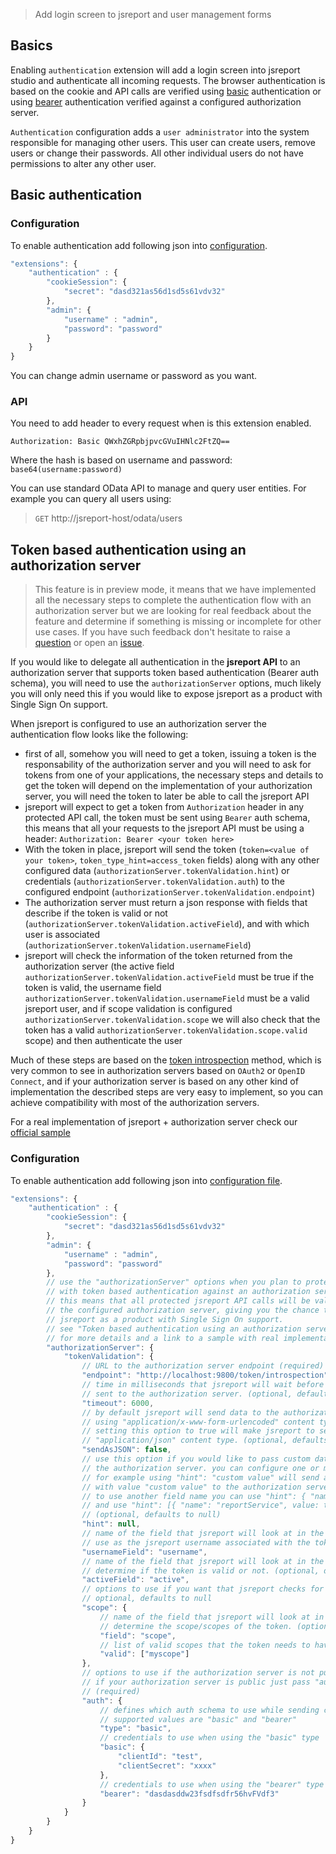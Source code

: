 > Add login screen to jsreport and user management forms

## Basics
Enabling `authentication` extension will add a login screen into jsreport studio and authenticate all incoming requests. The browser authentication is based on the cookie and API calls are verified using [basic](https://en.wikipedia.org/wiki/Basic_access_authentication) authentication or using [bearer](https://tools.ietf.org/html/rfc6750) authentication verified against a configured authorization server.  

`Authentication` configuration adds a `user administrator` into the system  responsible for managing other users. This user can create users, remove users or change their passwords. All other individual users do not have permissions to alter any other user.

## Basic authentication

### Configuration

To enable authentication add following json into [configuration](/learn/configuration).

```js
"extensions": {
	"authentication" : {
	    "cookieSession": {
	        "secret": "dasd321as56d1sd5s61vdv32"        
	    },
	    "admin": {
	        "username" : "admin",
	        "password": "password"
	    }
	}
}
```

You can change admin username or password as you want.

### API
You need to add header to every request when is this extension enabled.

`Authorization: Basic QWxhZGRpbjpvcGVuIHNlc2FtZQ==`

Where the hash is based on username and password:
`base64(username:password)`

You can use standard OData API to manage and query user entities. For example you can query all users using:

>`GET` http://jsreport-host/odata/users

## Token based authentication using an authorization server

> This feature is in preview mode, it means that we have implemented all the necessary steps to complete the authentication flow with an authorization server but we are looking for real feedback about the feature and determine if something is missing or incomplete for other use cases. If you have such feedback don't hesitate to raise a [question](https://forum.jsreport.net) or open an [issue](https://github.com/jsreport/jsreport/issues).

If you would like to delegate all authentication in the **jsreport API** to an authorization server that supports token based authentication (Bearer auth schema), you will need to use the `authorizationServer` options, much likely you will only need this if you would like to expose jsreport as a product with Single Sign On support.

When jsreport is configured to use an authorization server the authentication flow looks like the following:

- first of all, somehow you will need to get a token, issuing a token is the responsability of the authorization server and you will need to ask for tokens from one of your applications, the necessary steps and details to get the token will depend on the implementation of your authorization server, you will need the token to later be able to call the jsreport API
- jsreport will expect to get a token from `Authorization` header in any protected API call, the token must be sent using `Bearer` auth schema, this means that all your requests to the jsreport API must be using a header: `Authorization: Bearer <your token here>`
- With the token in place, jsreport will send the token (`token=<value of your token>`, `token_type_hint=access_token` fields) along with any other configured data (`authorizationServer.tokenValidation.hint`) or credentials (`authorizationServer.tokenValidation.auth`) to the configured endpoint (`authorizationServer.tokenValidation.endpoint`)
- The authorization server must return a json response with fields that describe if the token is valid or not (`authorizationServer.tokenValidation.activeField`), and with which user is associated (`authorizationServer.tokenValidation.usernameField`)
- jsreport will check the information of the token returned from the authorization server (the active field `authorizationServer.tokenValidation.activeField` must be true if the token is valid, the username field `authorizationServer.tokenValidation.usernameField` must be a valid jsreport user, and if scope validation is configured `authorizationServer.tokenValidation.scope` we will also check that the token has a valid `authorizationServer.tokenValidation.scope.valid` scope) and then authenticate the user

Much of these steps are based on the [token introspection](https://tools.ietf.org/html/rfc7662#section-4) method, which is very common to see in authorization servers based on `OAuth2` or `OpenID Connect`, and if your authorization server is based on any other kind of implementation the described steps are very easy to implement, so you can achieve compatibility with most of the authorization servers.

For a real implementation of jsreport + authorization server check our [official sample](https://github.com/bjrmatos/jsreport-with-authorization-server-sample)

### Configuration

To enable authentication add following json into [configuration file](/learn/configuration).

```js
"extensions": {
	"authentication" : {
		"cookieSession": {
	        "secret": "dasd321as56d1sd5s61vdv32"        
		},
		"admin": {
			"username" : "admin",
			"password": "password"
		},
		// use the "authorizationServer" options when you plan to protect API calls
		// with token based authentication against an authorization server,
		// this means that all protected jsreport API calls will be validated with
		// the configured authorization server, giving you the chance to expose
		// jsreport as a product with Single Sign On support.
		// see "Token based authentication using an authorization server" section of this document
		// for more details and a link to a sample with real implementation.
		"authorizationServer": {
			"tokenValidation": {
				// URL to the authorization server endpoint (required)
				"endpoint": "http://localhost:9800/token/introspection",
				// time in milliseconds that jsreport will wait before closing the request
				// sent to the authorization server. (optional, defaults to 6000)
				"timeout": 6000,
				// by default jsreport will send data to the authorization server
				// using "application/x-www-form-urlencoded" content type,
				// setting this option to true will make jsreport to send the data using
				// "application/json" content type. (optional, defaults to false)
				"sendAsJSON": false,
				// use this option if you would like to pass custom data to
				// the authorization server. you can configure one or multiple values
				// for example using "hint": "custom value" will send a "hint" field
				// with value "custom value" to the authorization server,
				// to use another field name you can use "hint": { "name": "reportService", value: true } to send a "reportService" field
				// and use "hint": [{ "name": "reportService", value: true }, { "name": "anotherField", value: true }] to send multiple fields
				// (optional, defaults to null)
				"hint": null,
				// name of the field that jsreport will look at in the response from authorization server to
				// use as the jsreport username associated with the token. (optional, defaults to "username")
				"usernameField": "username",
				// name of the field that jsreport will look at in the response from authorization server to
				// determine if the token is valid or not. (optional, defaults to "active")
				"activeField": "active",
				// options to use if you want that jsreport checks for valid scopes in the token
				// optional, defaults to null
				"scope": {
					// name of the field that jsreport will look at in the response from authorization server to
					// determine the scope/scopes of the token. (optional, defaults to "scope")
					"field": "scope",
					// list of valid scopes that the token needs to have in order to be considered valid, the token must have at least one scope that match with some item in the list in order to be considered valid
					"valid": ["myscope"]
				},
				// options to use if the authorization server is not public and requires authentication,
				// if your authorization server is public just pass "auth": false
				// (required)
				"auth": {
					// defines which auth schema to use while sending credentials to the authorization server
					// supported values are "basic" and "bearer"
					"type": "basic",
					// credentials to use when using the "basic" type
					"basic": {
						"clientId": "test",
						"clientSecret": "xxxx"
					},
					// credentials to use when using the "bearer" type
					"bearer": "dasdasddw23fsdfsdfr56hvFVdf3"
				}
			}
		}
	}
}
```
